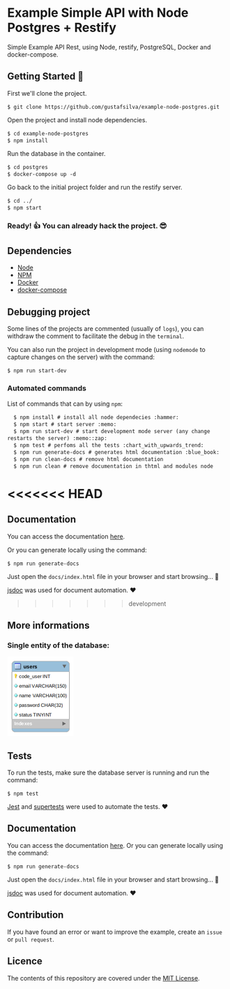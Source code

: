 # Example Simple API with Node Postgres + Restify
Simple Example API Rest, using Node, restify, PostgreSQL, Docker and docker-compose.

## Getting Started :rocket:

First we'll clone the project.

```shell
$ git clone https://github.com/gustafsilva/example-node-postgres.git
```

Open the project and install node dependencies.

```shell
$ cd example-node-postgres
$ npm install
```

Run the database in the container.

```shell
$ cd postgres
$ docker-compose up -d
```

Go back to the initial project folder and run the restify server.
```shell
$ cd ../
$ npm start
```

### Ready! :+1: You can already hack the project. :sunglasses:

## Dependencies
* [Node](https://nodejs.org/)
* [NPM](https://www.npmjs.com/)
* [Docker](https://www.docker.com/)
* [docker-compose](https://docs.docker.com/compose/)

## Debugging project 

Some lines of the projects are commented (usually of `logs`), you can withdraw the comment to facilitate the debug in the `terminal`.

You can also run the project in development mode (using `nodemode` to capture changes on the server) with the command:
```shell
$ npm run start-dev
```

### Automated commands
List of commands that can by using `npm`:
```shell
  $ npm install # install all node dependecies :hammer:
  $ npm start # start server :memo:
  $ npm run start-dev # start development mode server (any change restarts the server) :memo::zap:
  $ npm test # perfoms all the tests :chart_with_upwards_trend:
  $ npm run generate-docs # generates html documentation :blue_book:
  $ npm run clean-docs # remove html documentation
  $ npm run clean # remove documentation in thtml and modules node
```
<<<<<<< HEAD
=======

## Documentation
You can access the documentation [here](https://gustafsilva.github.io/example-node-postgres/docs/).

Or you can generate locally using the command:

```shell
$ npm run generate-docs
```

Just open the `docs/index.html` file in your browser and start browsing... :green_book:

[jsdoc](http://usejsdoc.org) was used for document automation. :heart:

>>>>>>> development
## More informations

### Single entity of the database:

![](assets/img/eer_diagram.png)

## Tests

To run the tests, make sure the database server is running and run the command:

```shell
$ npm test
```

[Jest](https://jestjs.io/) and [supertests](https://www.npmjs.com/package/supertest) were used to automate the tests. :heart:

## Documentation
You can access the documentation [here](https://gustafsilva.github.io/example-node-postgres/docs/).
Or you can generate locally using the command:

```shell
$ npm run generate-docs
```

Just open the `docs/index.html` file in your browser and start browsing... :green_book:

[jsdoc](http://usejsdoc.org) was used for document automation. :heart:

## Contribution
If you have found an error or want to improve the example, create an `issue` or `pull request`.

## Licence
The contents of this repository are covered under the [MIT License](https://github.com/gustafsilva/example-node-postgres/blob/master/LICENSE).